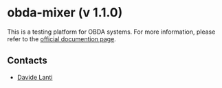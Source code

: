 obda-mixer (v 1.1.0)
==========

This is a testing platform for OBDA systems. For more information, please refer to the [official documention page](http://ontop.github.io/obda-mixer/).

Contacts
----------

* [Davide Lanti](http://www.inf.unibz.it/~dlanti/)
